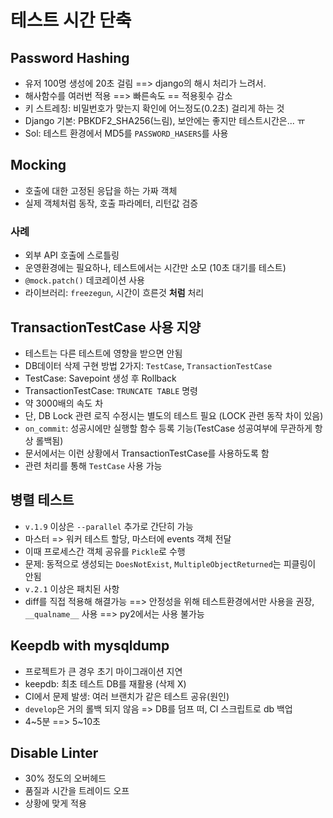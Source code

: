 # 테스트 시간 단축

## Password Hashing

* 유저 100명 생성에 20초 걸림 ==> django의 해시 처리가 느려서.
* 해사함수를 여러번 적용 ==> 빠른속도 == 적용횟수 감소
* 키 스트레칭: 비밀번호가 맞는지 확인에 어느정도(0.2초)  걸리게 하는 것
* Django 기본: PBKDF2_SHA256(느림), 보안에는 좋지만 테스트시간은... ㅠ
* Sol: 테스트 환경에서 MD5를 `PASSWORD_HASERS`를 사용



## Mocking

* 호출에 대한 고정된 응답을 하는 가짜 객체
* 실제 객체처럼 동작, 호출 파라메터, 리턴값 검증

### 사례

* 외부 API 호출에 스로틀링
* 운영환경에는 필요하나, 테스트에서는 시간만 소모 (10초 대기를 테스트)
* `@mock.patch()` 데코레이션 사용
* 라이브러리: `freezegun`, 시간이 흐른것 **처럼** 처리



## TransactionTestCase 사용 지양

* 테스트는 다른 테스트에 영향을 받으면 안됨
* DB데이터 삭제 구현 방법 2가지: `TestCase`, `TransactionTestCase`
* TestCase: Savepoint 생성 후 Rollback
* TransactionTestCase: `TRUNCATE TABLE` 명령
* 약 3000배의 속도 차
* 단, DB Lock 관련 로직 수정시는 별도의 테스트 필요 (LOCK 관련 동작 차이 있음)
* `on_commit`: 성공시에만 실행할 함수 등록 기능(TestCase 성공여부에 무관하게 항상 롤백됨)
* 문서에서는 이런 상황에서 TransactionTestCase를 사용하도록 함
* 관련 처리를 통해 `TestCase` 사용 가능



## 병렬 테스트

* `v.1.9` 이상은 `--parallel` 추가로 간단히 가능
* 마스터 => 워커 테스트 할당, 마스터에 events 객체 전달
* 이때 프로세스간 객체 공유를 `Pickle`로 수행
* 문제: 동적으로 생성되는 `DoesNotExist`, `MultipleObjectReturned`는 피클링이 안됨
* `v.2.1` 이상은 패치된 사항
* diff를 직접 적용해 해결가능 ==> 안정성을 위해 테스트환경에서만 사용을 권장, `__qualname__` 사용 ==> py2에서는 사용 불가능



## Keepdb with mysqldump

* 프로젝트가 큰 경우 초기 마이그래이션 지연
* keepdb: 최초 테스트 DB를 재활용 (삭제 X)
* CI에서 문제 발생: 여러 브랜치가 같은 테스트 공유(원인)
* `develop`은 거의 롤백 되지 않음 => DB를 덤프 떠, CI 스크립트로 db 백업
* 4~5분 ==> 5~10초



## Disable Linter

* 30% 정도의 오버헤드
* 품질과 시간을 트레이드 오프
* 상황에 맞게 적용

